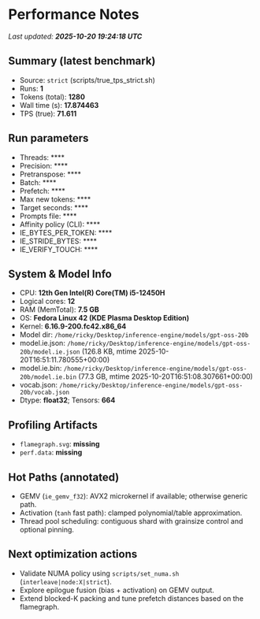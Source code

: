 # Performance Notes

_Last updated: **2025-10-20 19:24:18 UTC**_

## Summary (latest benchmark)
- Source: `strict` (scripts/true_tps_strict.sh)
- Runs: **1**
- Tokens (total): **1280**
- Wall time (s): **17.874463**
- TPS (true): **71.611**

## Run parameters
- Threads: ****
- Precision: ****
- Pretranspose: ****
- Batch: ****
- Prefetch: ****
- Max new tokens: ****
- Target seconds: ****
- Prompts file: ****
- Affinity policy (CLI): ****
- IE_BYTES_PER_TOKEN: ****
- IE_STRIDE_BYTES: ****
- IE_VERIFY_TOUCH: ****

## System & Model Info
- CPU: **12th Gen Intel(R) Core(TM) i5-12450H**
- Logical cores: **12**
- RAM (MemTotal): **7.5 GB**
- OS: **Fedora Linux 42 (KDE Plasma Desktop Edition)**
- Kernel: **6.16.9-200.fc42.x86_64**
- Model dir: `/home/ricky/Desktop/inference-engine/models/gpt-oss-20b`
- model.ie.json: `/home/ricky/Desktop/inference-engine/models/gpt-oss-20b/model.ie.json` (126.8 KB, mtime 2025-10-20T16:51:11.780555+00:00)
- model.ie.bin: `/home/ricky/Desktop/inference-engine/models/gpt-oss-20b/model.ie.bin` (77.3 GB, mtime 2025-10-20T16:51:08.307661+00:00)
- vocab.json: `/home/ricky/Desktop/inference-engine/models/gpt-oss-20b/vocab.json`
- Dtype: **float32**; Tensors: **664**

## Profiling Artifacts
- `flamegraph.svg`: **missing**
- `perf.data`: **missing**

## Hot Paths (annotated)
- GEMV (`ie_gemv_f32`): AVX2 microkernel if available; otherwise generic path.
- Activation (`tanh` fast path): clamped polynomial/table approximation.
- Thread pool scheduling: contiguous shard with grainsize control and optional pinning.

## Next optimization actions
- Validate NUMA policy using `scripts/set_numa.sh` (`interleave|node:X|strict`).
- Explore epilogue fusion (bias + activation) on GEMV output.
- Extend blocked-K packing and tune prefetch distances based on the flamegraph.
